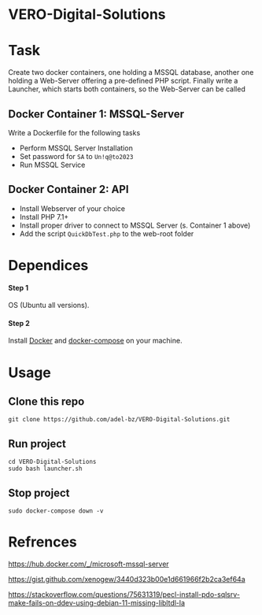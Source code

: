 # VERO-Digital-Solutions

# Task
Create two docker containers, one holding a MSSQL database, another one holding a Web-Server offering a pre-defined PHP script. Finally write a Launcher, which starts both containers, so the Web-Server can be called

## Docker Container 1: MSSQL-Server
Write a Dockerfile for the following tasks

- Perform MSSQL Server Installation
- Set password for ```SA``` to ```Un!q@to2023```
- Run MSSQL Service

## Docker Container 2: API
- Install Webserver of your choice
- Install PHP 7.1+
- Install proper driver to connect to MSSQL Server (s. Container 1 above)
- Add the script ```QuickDbTest.php``` to the web-root folder


# Dependices
#### Step 1 
OS (Ubuntu all versions).

#### Step 2 
Install [Docker](https://www.digitalocean.com/community/tutorials/how-to-install-and-use-docker-on-ubuntu-22-04) and [docker-compose](https://www.digitalocean.com/community/tutorials/how-to-install-and-use-docker-compose-on-ubuntu-20-04) on your machine.

# Usage
## Clone this repo
```  
git clone https://github.com/adel-bz/VERO-Digital-Solutions.git
```
## Run project
```
cd VERO-Digital-Solutions
sudo bash launcher.sh
```
## Stop project
```
sudo docker-compose down -v
```
# Refrences
https://hub.docker.com/_/microsoft-mssql-server

https://gist.github.com/xenogew/3440d323b00e1d661966f2b2ca3ef64a

https://stackoverflow.com/questions/75631319/pecl-install-pdo-sqlsrv-make-fails-on-ddev-using-debian-11-missing-libltdl-la
